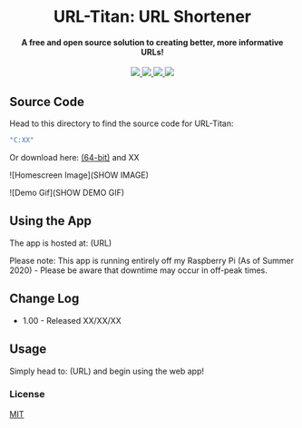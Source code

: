<h1 align="center">
  URL-Titan: URL Shortener
</h1>

<h4 align="center">A free and open source solution to creating better, more informative URLs!</h4>

<p align="center">
  <a href="https://github.com/nathanjukes/URL-Shortener">
      <img src="https://scrutinizer-ci.com/g/pH7Software/pH7-Social-Dating-CMS/badges/build.png?b=master">
  </a>
  <a href="https://img.shields.io/badge/version-v1.0-blue">
    <img src="https://img.shields.io/badge/version-v1.0-blue">
  </a>
  <a href="https://github.com/nathanjukes/URL-Shortener/blob/master/LICENSE">
    <img src="https://img.shields.io/github/license/Naereen/StrapDown.js.svg">
  </a>
  <a href="https://twitter.com/intent/tweet?url=https%3A%2F%2Fgithub.com%2Fnathanjukes%2FURL-Shortener&text=Check%20out%20URL%20Titan%20:%20URL%20Shortener%20on%20Github:"> 
    <img src="https://img.shields.io/twitter/url/http/shields.io.svg?style=social">
  </a>
</p>

## Source Code
Head to this directory to find the source code for URL-Titan: 
```bash
"C:XX" 
```

Or download here:
[(64-bit)](DOWNLOAD.ZIP) and XX

![Homescreen Image](SHOW IMAGE)

![Demo Gif](SHOW DEMO GIF)

## Using the App
The app is hosted at: (URL)

Please note: This app is running entirely off my Raspberry Pi (As of Summer 2020) - Please be aware that downtime may occur in off-peak times.

## Change Log

- 1.00 - Released XX/XX/XX


## Usage

Simply head to: (URL) and begin using the web app!

### License
[MIT](https://github.com/nathanjukes/URL-Shortener/blob/master/LICENSE)
